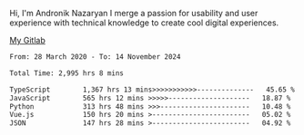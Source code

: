 Hi, I'm Andronik Nazaryan
I merge a passion for usability and user experience with technical knowledge to create cool digital experiences.

[My Gitlab](https://gitlab.com/anridev24)

<!--START_SECTION:waka-->

```txt
From: 28 March 2020 - To: 14 November 2024

Total Time: 2,995 hrs 8 mins

TypeScript        1,367 hrs 13 mins>>>>>>>>>>>--------------   45.65 %
JavaScript        565 hrs 12 mins >>>>>--------------------   18.87 %
Python            313 hrs 48 mins >>>----------------------   10.48 %
Vue.js            150 hrs 20 mins >------------------------   05.02 %
JSON              147 hrs 28 mins >------------------------   04.92 %
```

<!--END_SECTION:waka-->
